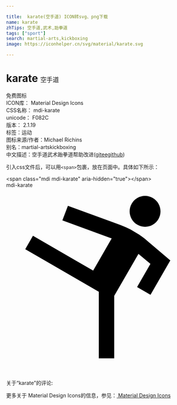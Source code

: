 ```yaml
---

title:  karate(空手道) ICON转svg、png下载
name: karate
zhTips: 空手道,武术,跆拳道
tags: ["sport"]
search: martial-arts,kickboxing
image: https://iconhelper.cn/svg/material/karate.svg

---
```


# karate  <small style="font-size: 60%;font-weight: 100">空手道</small>


<div class="detail-page">
<p>
<span><span class="badge-success badge">免费图标</span> </span>
<br/>
<span>
ICON库：
<span class="badge-secondary badge">Material Design Icons</span> 
</span>
<br/>
<span>
CSS名称：
<span class="badge-secondary badge">mdi-karate</span> 
</span>
<br/>
<span>
unicode：
<span class="badge-secondary badge">F082C</span> 
<copy-btn content='F082C' btn-title=""></copy-btn>
<copy-btn :content='String.fromCodePoint(parseInt("F082C", 16))' btn-title="复制U"></copy-btn>
</span>
<br/>
<span>
版本：
<span class="badge-secondary badge">2.1.19</span> 
</span><br/><span>标签：<span class="badge-light badge"><router-link to="/tags/sport.html">运动</router-link></span></span>
<br/>
<span>图标来源/作者：<span class="badge-light badge">Michael Richins</span></span> 
<br/>
<span>别名：<span class="badge-light badge">martial-arts</span><span class="badge-light badge">kickboxing</span></span><br/><span class="zh-detail">中文描述：<span class="badge-primary badge">空手道</span><span class="badge-primary badge">武术</span><span class="badge-primary badge">跆拳道</span><span class="help-link"><span>帮助改进</span>(<a href="https://gitee.com/liuwave/icon-helper/edit/master/json/material/karate.json" target="_blank" rel="noopener noreferrer">gitee</a><a href="https://github.com/liuwave/icon-helper/edit/master/json/material/karate.json" target="_blank" rel="noopener noreferrer">github</a></span>)</span><br/>
</p>
</div>
<div class="alert alert-dark">
  <i class="mdi mdi-karate mdi-48px"></i>
  <i class="mdi mdi-karate mdi-36px"></i>
  <i class="mdi mdi-karate mdi-24px"></i>
  <i class="mdi mdi-karate mdi-18px"></i>
</div>
<div>
  <p>引入css文件后，可以用<code>&lt;span&gt;</code>包裹，放在页面中。具体如下所示：    
  </p>
  <div class="alert alert-primary" style="font-size: 14px">
    &lt;span class="mdi mdi-karate" aria-hidden="true"&gt;&lt;/span&gt;
    <copy-btn content='<span class="mdi mdi-karate" aria-hidden="true"></span>'></copy-btn>
  </div>
  <div class="alert alert-secondary">
    <i class="mdi mdi-karate"
    style="font-size: 24px"
    aria-hidden="true"></i> mdi-karate
    <copy-btn content="mdi-karate" btn-title="复制图标名称"></copy-btn>
  </div>
</div>
<div id="svg" class="svg-wrap">
<svg xmlns="http://www.w3.org/2000/svg" viewBox="0 0 24 24"><path d="M19,1.27C18.04,0.72 16.82,1.04 16.27,2C15.71,2.95 16.04,4.18 17,4.73C17.95,5.28 19.17,4.96 19.73,4C20.28,3.04 19.95,1.82 19,1.27M21.27,9.34L18.7,13.79L16.96,12.79L18.69,9.79L17.14,8.5L14,13.92V22H12V13.39L2.47,7.89L3.47,6.16L11.27,10.66L13.67,6.5L7.28,4.17L8,2.29L14.73,4.74L15,4.84C15.39,5 15.76,5.15 16.12,5.35L16.96,5.84C17.31,6.04 17.65,6.28 17.96,6.54L18.19,6.74L21.27,9.34Z" /></svg>
</div>
<detail full-name='mdi-karate'></detail>
<div>
<p>关于“karate”的评论:</p>
</div>
<Vssue title="关于“karate”的评论" ></Vssue>    
<div><p>更多关于 Material Design Icons的信息，参见：<a target="_blank" href="https://iconhelper.cn/material.html"> Material Design Icons</a>
</p></div>
